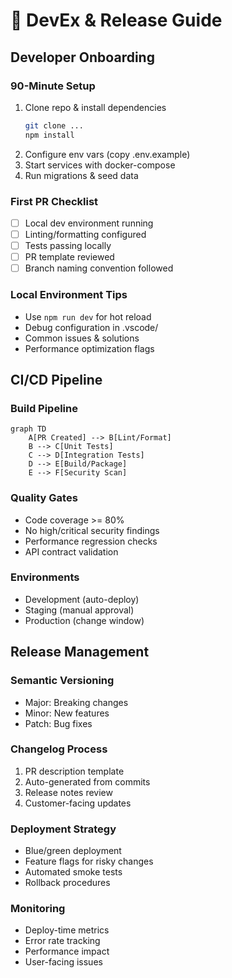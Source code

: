 # 🧰 DevEx & Release Guide

## Developer Onboarding

### 90-Minute Setup
1. Clone repo & install dependencies
   ```bash
   git clone ...
   npm install
   ```
2. Configure env vars (copy .env.example)
3. Start services with docker-compose
4. Run migrations & seed data

### First PR Checklist
- [ ] Local dev environment running
- [ ] Linting/formatting configured
- [ ] Tests passing locally
- [ ] PR template reviewed
- [ ] Branch naming convention followed

### Local Environment Tips
- Use `npm run dev` for hot reload
- Debug configuration in .vscode/
- Common issues & solutions
- Performance optimization flags

## CI/CD Pipeline

### Build Pipeline
```mermaid
graph TD
    A[PR Created] --> B[Lint/Format]
    B --> C[Unit Tests]
    C --> D[Integration Tests]
    D --> E[Build/Package]
    E --> F[Security Scan]
```

### Quality Gates
- Code coverage >= 80%
- No high/critical security findings
- Performance regression checks
- API contract validation

### Environments
- Development (auto-deploy)
- Staging (manual approval)
- Production (change window)

## Release Management

### Semantic Versioning
- Major: Breaking changes
- Minor: New features
- Patch: Bug fixes

### Changelog Process
1. PR description template
2. Auto-generated from commits
3. Release notes review
4. Customer-facing updates

### Deployment Strategy
- Blue/green deployment
- Feature flags for risky changes
- Automated smoke tests
- Rollback procedures

### Monitoring
- Deploy-time metrics
- Error rate tracking
- Performance impact
- User-facing issues

